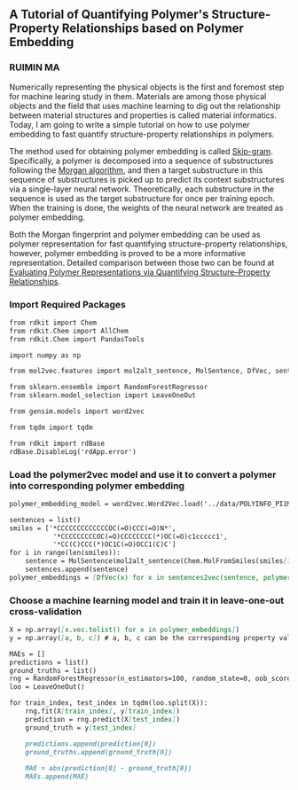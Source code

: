 ## A Tutorial of Quantifying Polymer's Structure-Property Relationships based on Polymer Embedding

### RUIMIN MA

Numerically representing the physical objects is the first and foremost step for machine learing study in them. Materials are among those physical objects and the field that uses machine learning to dig out the relationship between material structures and properties is called material informatics. Today, I am going to write a simple tutorial on how to use polymer embedding to fast quantify structure-property relationships in polymers. 

The method used for obtaining polymer embedding is called [Skip-gram](https://towardsdatascience.com/skip-gram-nlp-context-words-prediction-algorithm-5bbf34f84e0c). Specifically, a polymer is decomposed into a sequence of substructures following the [Morgan algorithm](https://pubs.acs.org/doi/abs/10.1021/ci100050t), and then a target substructure in this sequence of substructures is picked up to predict its context substructures via a single-layer neural network. Theoretically, each substructure in the sequence is used as the target substructure for once per training epoch. When the training is done, the weights of the neural network are treated as polymer embedding.

Both the Morgan fingerprint and polymer embedding can be used as polymer representation for fast quantifying structure-property relationships, however, polymer embedding is proved to be a more informative representation. Detailed comparison between those two can be found at [Evaluating Polymer Representations via Quantifying Structure–Property Relationships](https://pubs.acs.org/doi/abs/10.1021/acs.jcim.9b00358).

### Import Required Packages
```markdown
from rdkit import Chem
from rdkit.Chem import AllChem
from rdkit.Chem import PandasTools

import numpy as np 

from mol2vec.features import mol2alt_sentence, MolSentence, DfVec, sentences2vec 

from sklearn.ensemble import RandomForestRegressor
from sklearn.model_selection import LeaveOneOut

from gensim.models import word2vec

from tqdm import tqdm

from rdkit import rdBase
rdBase.DisableLog('rdApp.error')
```

### Load the polymer2vec model and use it to convert a polymer into corresponding polymer embedding

```markdown
polymer_embedding_model = word2vec.Word2Vec.load('../data/POLYINFO_PI1M.pkl')

sentences = list()
smiles = ['*CCCCCCCCCCCCCOC(=O)CCC(=O)N*', 
           '*CCCCCCCCCOC(=O)CCCCCCCC(*)OC(=O)c1ccccc1',
           '*CC(C)CCC(*)OC1C(=O)OCC1(C)C']
for i in range(len(smiles)):
    sentence = MolSentence(mol2alt_sentence(Chem.MolFromSmiles(smiles[i], 1))
    sentences.append(sentence)
polymer_embeddings = [DfVec(x) for x in sentences2vec(sentence, polymer_embedding_model, unseen='UNK')]
```

### Choose a machine learning model and train it in leave-one-out cross-validation
```markdown
X = np.array([x.vec.tolist() for x in polymer_embeddings])
y = np.array([a, b, c]) # a, b, c can be the corresponding property values

MAEs = []
predictions = list()
ground_truths = list()
rng = RandomForestRegressor(n_estimators=100, random_state=0, oob_score=False, n_jobs=-1)
loo = LeaveOneOut()

for train_index, test_index in tqdm(loo.split(X)):
    rng.fit(X[train_index], y[train_index])
    prediction = rng.predict(X[test_index])
    ground_truth = y[test_index]

    predictions.append(prediction[0])
    ground_truths.append(ground_truth[0])
    
    MAE = abs(prediction[0] - ground_truth[0])
    MAEs.append(MAE)
```


